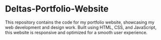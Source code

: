 # Deltas-Portfolio-Website
This repository contains the code for my portfolio website, showcasing my web development and design work. Built using HTML, CSS, and JavaScript, this website is responsive and optimized for a smooth user experience.
